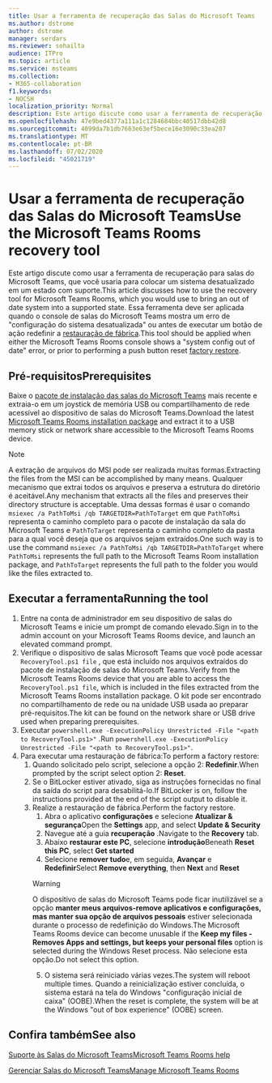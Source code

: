 ```yaml
---
title: Usar a ferramenta de recuperação das Salas do Microsoft Teams
ms.author: dstrome
author: dstrome
manager: serdars
ms.reviewer: sohailta
audience: ITPro
ms.topic: article
ms.service: msteams
ms.collection:
- M365-collaboration
f1.keywords:
- NOCSH
localization_priority: Normal
description: Este artigo discute como usar a ferramenta de recuperação para salas do Microsoft Teams, que você usaria para colocar um sistema desatualizado em um estado com suporte.
ms.openlocfilehash: 47e9bed4377a111a1c1284684bbc40517dbb42d8
ms.sourcegitcommit: 4099da7b1db7663e63ef5bece16e3090c33ea207
ms.translationtype: MT
ms.contentlocale: pt-BR
ms.lasthandoff: 07/02/2020
ms.locfileid: "45021719"
---
```

# <a name="use-the-microsoft-teams-rooms-recovery-tool"></a><span data-ttu-id="a9de2-103">Usar a ferramenta de recuperação das Salas do Microsoft Teams</span><span class="sxs-lookup"><span data-stu-id="a9de2-103">Use the Microsoft Teams Rooms recovery tool</span></span>

<span data-ttu-id="a9de2-104">Este artigo discute como usar a ferramenta de recuperação para salas do Microsoft Teams, que você usaria para colocar um sistema desatualizado em um estado com suporte.</span><span class="sxs-lookup"><span data-stu-id="a9de2-104">This article discusses how to use the recovery tool for Microsoft Teams Rooms, which you would use to bring an out of date system into a supported state.</span></span> <span data-ttu-id="a9de2-105">Essa ferramenta deve ser aplicada quando o console de salas do Microsoft Teams mostra um erro de "configuração do sistema desatualizada" ou antes de executar um botão de ação redefinir a [restauração de fábrica](https://docs.microsoft.com/microsoftteams/rooms/rooms-operations#microsoft-teams-rooms-reset-factory-restore).</span><span class="sxs-lookup"><span data-stu-id="a9de2-105">This tool should be applied when either the Microsoft Teams Rooms console shows a "system config out of date" error, or prior to performing a push button reset [factory restore](https://docs.microsoft.com/microsoftteams/rooms/rooms-operations#microsoft-teams-rooms-reset-factory-restore).</span></span>

## <a name="prerequisites"></a><span data-ttu-id="a9de2-106">Pré-requisitos</span><span class="sxs-lookup"><span data-stu-id="a9de2-106">Prerequisites</span></span>

<span data-ttu-id="a9de2-107">Baixe o [pacote de instalação das salas do Microsoft Teams](https://go.microsoft.com/fwlink/?linkid=851168) mais recente e extraia-o em um joystick de memória USB ou compartilhamento de rede acessível ao dispositivo de salas do Microsoft Teams.</span><span class="sxs-lookup"><span data-stu-id="a9de2-107">Download the latest [Microsoft Teams Rooms installation package](https://go.microsoft.com/fwlink/?linkid=851168) and extract it to a USB memory stick or network share accessible to the Microsoft Teams Rooms device.</span></span>

> [!NOTE]
> <span data-ttu-id="a9de2-108">A extração de arquivos do MSI pode ser realizada muitas formas.</span><span class="sxs-lookup"><span data-stu-id="a9de2-108">Extracting the files from the MSI can be accomplished by many means.</span></span> <span data-ttu-id="a9de2-109">Qualquer mecanismo que extrai todos os arquivos e preserva a estrutura do diretório é aceitável.</span><span class="sxs-lookup"><span data-stu-id="a9de2-109">Any mechanism that extracts all the files and preserves their directory structure is acceptable.</span></span> <span data-ttu-id="a9de2-110">Uma dessas formas é usar o comando `msiexec /a PathToMsi /qb TARGETDIR=PathToTarget` em que `PathToMsi` representa o caminho completo para o pacote de instalação da sala do Microsoft Teams e `PathToTarget` representa o caminho completo da pasta para a qual você deseja que os arquivos sejam extraídos.</span><span class="sxs-lookup"><span data-stu-id="a9de2-110">One such way is to use the command `msiexec /a PathToMsi /qb TARGETDIR=PathToTarget` where `PathToMsi` represents the full path to the Microsoft Teams Room installation package, and `PathToTarget` represents the full path to the folder you would like the files extracted to.</span></span>

## <a name="running-the-tool"></a><span data-ttu-id="a9de2-111">Executar a ferramenta</span><span class="sxs-lookup"><span data-stu-id="a9de2-111">Running the tool</span></span>

1) <span data-ttu-id="a9de2-112">Entre na conta de administrador em seu dispositivo de salas do Microsoft Teams e inicie um prompt de comando elevado.</span><span class="sxs-lookup"><span data-stu-id="a9de2-112">Sign in to the admin account on your Microsoft Teams Rooms device, and launch an elevated command prompt.</span></span>
2) <span data-ttu-id="a9de2-113">Verifique o dispositivo de salas Microsoft Teams que você pode acessar `RecoveryTool.ps1 file` , que está incluído nos arquivos extraídos do pacote de instalação de salas do Microsoft Teams.</span><span class="sxs-lookup"><span data-stu-id="a9de2-113">Verify from the Microsoft Teams Rooms device that you are able to access the `RecoveryTool.ps1 file`, which is included in the files extracted from the Microsoft Teams Rooms installation package.</span></span> <span data-ttu-id="a9de2-114">O kit pode ser encontrado no compartilhamento de rede ou na unidade USB usada ao preparar pré-requisitos.</span><span class="sxs-lookup"><span data-stu-id="a9de2-114">The kit can be found on the network share or USB drive used when preparing prerequisites.</span></span>
3) <span data-ttu-id="a9de2-115">Executar `powershell.exe -ExecutionPolicy Unrestricted -File "<path to RecoveryTool.ps1>"` .</span><span class="sxs-lookup"><span data-stu-id="a9de2-115">Run `powershell.exe -ExecutionPolicy Unrestricted -File "<path to RecoveryTool.ps1>"`.</span></span>
4) <span data-ttu-id="a9de2-116">Para executar uma restauração de fábrica:</span><span class="sxs-lookup"><span data-stu-id="a9de2-116">To perform a factory restore:</span></span>
   1. <span data-ttu-id="a9de2-117">Quando solicitado pelo script, selecione a opção 2: **Redefinir**.</span><span class="sxs-lookup"><span data-stu-id="a9de2-117">When prompted by the script select option 2: **Reset**.</span></span>
   2. <span data-ttu-id="a9de2-118">Se o BitLocker estiver ativado, siga as instruções fornecidas no final da saída do script para desabilitá-lo.</span><span class="sxs-lookup"><span data-stu-id="a9de2-118">If BitLocker is on, follow the instructions provided at the end of the script output to disable it.</span></span>
   3. <span data-ttu-id="a9de2-119">Realize a restauração de fábrica.</span><span class="sxs-lookup"><span data-stu-id="a9de2-119">Perform the factory restore.</span></span>
      1. <span data-ttu-id="a9de2-120">Abra o aplicativo **configurações** e selecione **Atualizar & segurança**</span><span class="sxs-lookup"><span data-stu-id="a9de2-120">Open the **Settings** app, and select **Update & Security**</span></span>
      2. <span data-ttu-id="a9de2-121">Navegue até a guia **recuperação** .</span><span class="sxs-lookup"><span data-stu-id="a9de2-121">Navigate to the **Recovery** tab.</span></span>
      3. <span data-ttu-id="a9de2-122">Abaixo **restaurar este PC**, selecione **introdução**</span><span class="sxs-lookup"><span data-stu-id="a9de2-122">Beneath **Reset this PC**, select **Get started**</span></span>
      4. <span data-ttu-id="a9de2-123">Selecione **remover tudo**e, em seguida, **Avançar** e **Redefinir**</span><span class="sxs-lookup"><span data-stu-id="a9de2-123">Select **Remove everything**, then **Next** and **Reset**</span></span>
        > [!WARNING]
        > <span data-ttu-id="a9de2-124">O dispositivo de salas do Microsoft Teams pode ficar inutilizável se a opção **manter meus arquivos-remove aplicativos e configurações, mas manter sua opção de arquivos pessoais** estiver selecionada durante o processo de redefinição do Windows.</span><span class="sxs-lookup"><span data-stu-id="a9de2-124">The Microsoft Teams Rooms device can become unusable if the **Keep my files - Removes Apps and settings, but keeps your personal files** option is selected during the Windows Reset process.</span></span> <span data-ttu-id="a9de2-125">Não selecione esta opção.</span><span class="sxs-lookup"><span data-stu-id="a9de2-125">Do not select this option.</span></span>
      5. <span data-ttu-id="a9de2-126">O sistema será reiniciado várias vezes.</span><span class="sxs-lookup"><span data-stu-id="a9de2-126">The system will reboot multiple times.</span></span> <span data-ttu-id="a9de2-127">Quando a reinicialização estiver concluída, o sistema estará na tela do Windows "configuração inicial de caixa" (OOBE).</span><span class="sxs-lookup"><span data-stu-id="a9de2-127">When the reset is complete, the system will be at the Windows "out of box experience" (OOBE) screen.</span></span>



## <a name="see-also"></a><span data-ttu-id="a9de2-128">Confira também</span><span class="sxs-lookup"><span data-stu-id="a9de2-128">See also</span></span>

[<span data-ttu-id="a9de2-129">Suporte às Salas do Microsoft Teams</span><span class="sxs-lookup"><span data-stu-id="a9de2-129">Microsoft Teams Rooms help</span></span>](https://support.office.com/article/Skype-Room-Systems-version-2-help-e667f40e-5aab-40c1-bd68-611fe0002ba2)

[<span data-ttu-id="a9de2-130">Gerenciar Salas do Microsoft Teams</span><span class="sxs-lookup"><span data-stu-id="a9de2-130">Manage Microsoft Teams Rooms</span></span>](rooms-manage.md)
